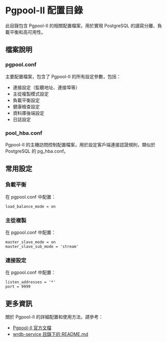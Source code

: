 # Pgpool-II 配置目錄

此目錄包含 Pgpool-II 的相關配置檔案，用於實現 PostgreSQL 的讀寫分離、負載平衡和高可用性。

## 檔案說明

### pgpool.conf

主要配置檔案，包含了 Pgpool-II 的所有設定參數，包括：

- 連接設定（監聽地址、連接埠等）
- 主從複製模式設定
- 負載平衡設定
- 健康檢查設定
- 資料庫後端設定
- 日誌設定

### pool_hba.conf

Pgpool-II 的主機訪問控制配置檔案，用於設定客戶端連接認證規則，類似於 PostgreSQL 的 pg_hba.conf。

## 常用設定

### 負載平衡

在 pgpool.conf 中配置：

```
load_balance_mode = on
```

### 主從複製

在 pgpool.conf 中配置：

```
master_slave_mode = on
master_slave_sub_mode = 'stream'
```

### 連接設定

在 pgpool.conf 中配置：

```
listen_addresses = '*'
port = 9999
```

## 更多資訊

關於 Pgpool-II 的詳細配置和使用方法，請參考：

- [Pgpool-II 官方文檔](https://www.pgpool.net/docs/latest/en/html/index.html)
- [wrdb-service 目錄下的 README.md](../README.md) 